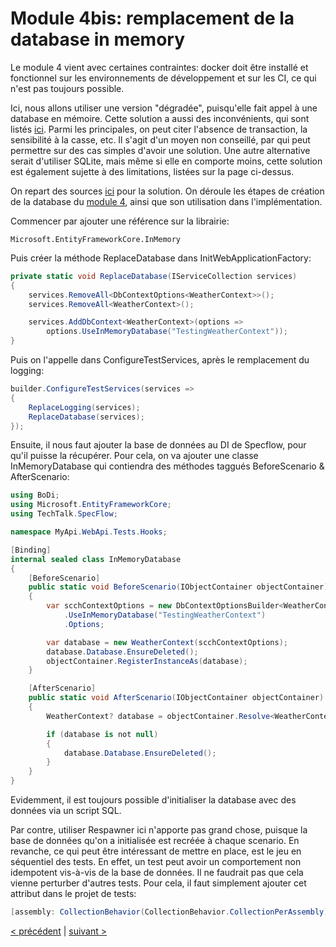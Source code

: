 # Module 4bis: remplacement de la database in memory

Le module 4 vient avec certaines contraintes: docker doit être installé et fonctionnel sur les environnements de développement et sur les CI, ce qui n'est pas toujours possible.

Ici, nous allons utiliser une version "dégradée", puisqu'elle fait appel à une database en mémoire. Cette solution a aussi des inconvénients, qui sont listés [ici](https://learn.microsoft.com/en-us/ef/core/testing/). Parmi les principales, on peut citer l'absence de transaction, la sensibilité à la casse, etc. Il s'agit d'un moyen non conseillé, par qui peut permettre sur des cas simples d'avoir une solution. Une autre alternative serait d'utiliser SQLite, mais même si elle en comporte moins, cette solution est également sujette à des limitations, listées sur la page ci-dessus.

On repart des sources [ici](https://github.com/jtourvieille/DotNetIntegrationTests/tree/main/modules/Module%203%20remplacement%20du%20syst%C3%A8me%20de%20log/src/MyApi) pour la solution. On déroule les étapes de création de la database du [module 4](https://github.com/jtourvieille/DotNetIntegrationTests/blob/main/modules/Module%204%20remplacement%20de%20la%20database/doc/Readme.md), ainsi que son utilisation dans l'implémentation.

Commencer par ajouter une référence sur la librairie:

```
Microsoft.EntityFrameworkCore.InMemory
```

Puis créer la méthode ReplaceDatabase dans InitWebApplicationFactory:

```cs
private static void ReplaceDatabase(IServiceCollection services)
{
    services.RemoveAll<DbContextOptions<WeatherContext>>();
    services.RemoveAll<WeatherContext>();

    services.AddDbContext<WeatherContext>(options =>
        options.UseInMemoryDatabase("TestingWeatherContext"));
}
```

Puis on l'appelle dans ConfigureTestServices, après le remplacement du logging:

```cs
builder.ConfigureTestServices(services =>
{
    ReplaceLogging(services);
    ReplaceDatabase(services);
});
```

Ensuite, il nous faut ajouter la base de données au DI de Specflow, pour qu'il puisse la récupérer. Pour cela, on va ajouter une classe InMemoryDatabase qui contiendra des méthodes taggués BeforeScenario & AfterScenario:

```cs
using BoDi;
using Microsoft.EntityFrameworkCore;
using TechTalk.SpecFlow;

namespace MyApi.WebApi.Tests.Hooks;

[Binding]
internal sealed class InMemoryDatabase
{
    [BeforeScenario]
    public static void BeforeScenario(IObjectContainer objectContainer)
    {
        var scchContextOptions = new DbContextOptionsBuilder<WeatherContext>()
            .UseInMemoryDatabase("TestingWeatherContext")
            .Options;

        var database = new WeatherContext(scchContextOptions);
        database.Database.EnsureDeleted();
        objectContainer.RegisterInstanceAs(database);
    }

    [AfterScenario]
    public static void AfterScenario(IObjectContainer objectContainer)
    {
        WeatherContext? database = objectContainer.Resolve<WeatherContext>();

        if (database is not null)
        {
            database.Database.EnsureDeleted();
        }
    }
}

```

Evidemment, il est toujours possible d'initialiser la database avec des données via un script SQL.

Par contre, utiliser Respawner ici n'apporte pas grand chose, puisque la base de données qu'on a initialisée est recréée à chaque scenario. En revanche, ce qui peut être intéressant de mettre en place, est le jeu en séquentiel des tests. En effet, un test peut avoir un comportement non idempotent vis-à-vis de la base de données. Il ne faudrait pas que cela vienne perturber d'autres tests. Pour cela, il faut simplement ajouter cet attribut dans le projet de tests:

```cs
[assembly: CollectionBehavior(CollectionBehavior.CollectionPerAssembly)]

```

[< précédent](../../Module%204%20remplacement%20de%20la%20database/doc/Readme.md) | [suivant >](../../Module%205%20ajout%20de%20tests/doc/Readme.md)
